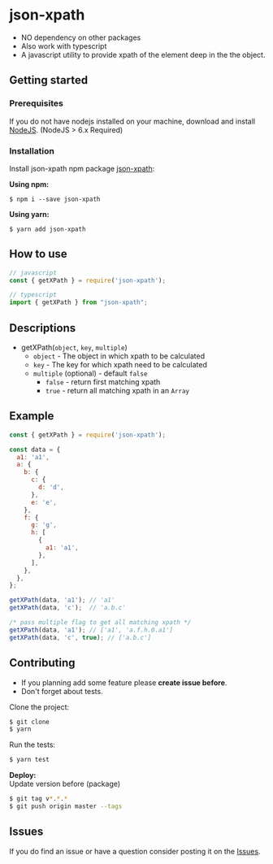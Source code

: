 # json-xpath
* NO dependency on other packages
* Also work with typescript
* A javascript utility to provide xpath of the element deep in the the object. 

## Getting started ##

### Prerequisites
If you do not have nodejs installed on your machine, download and install [NodeJS](http://nodejs.org/). (NodeJS > 6.x Required)<br/>

### Installation
Install json-xpath npm package [json-xpath](https://www.npmjs.org/package/json-xpath)</a>:<br/>

**Using npm:**

```
$ npm i --save json-xpath
```

**Using yarn:**

```
$ yarn add json-xpath
```

##  How to use

```javascript
// javascript
const { getXPath } = require('json-xpath');

```

```javascript
// typescript
import { getXPath } from "json-xpath";
```


## Descriptions
* getXPath(`object`, `key`, `multiple`)
  * `object` - The object in which xpath to be calculated
  * `key` - The key for which xpath need to be calculated
  * `multiple` (optional) - default `false`
    * `false` - return first matching xpath
    * `true` - return all matching xpath in an `Array`

## Example

```javascript
const { getXPath } = require('json-xpath');

const data = {
  a1: 'a1',
  a: {
    b: {
      c: {
        d: 'd',
      },
      e: 'e',
    },
    f: {
      g: 'g',
      h: [
        {
          a1: 'a1',
        },
      ],
    },
  },
};

getXPath(data, 'a1'); // 'a1'
getXPath(data, 'c');  // 'a.b.c'

/* pass multiple flag to get all matching xpath */
getXPath(data, 'a1'); // ['a1', 'a.f.h.0.a1']
getXPath(data, 'c', true); // ['a.b.c']

```




## Contributing
* If you planning add some feature please **create issue before**.
* Don't forget about tests.

Clone the project: <br/>
```bash
$ git clone
$ yarn
```
Run the tests:
```bash
$ yarn test
```
**Deploy:**<br/>
Update version before (package)
```bash
$ git tag v*.*.*
$ git push origin master --tags
```

## Issues
If you do find an issue or have a question consider posting it on the [Issues](https://github.com/phaldiya/json-xpath/issues).
